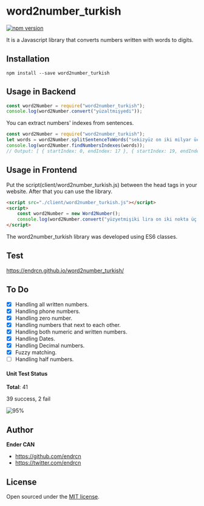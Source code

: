 # word2number_turkish

[![npm version](https://badge.fury.io/js/word2number_turkish.svg)](//npmjs.com/package/word2number_turkish)

It is a Javascript library that converts numbers written with words to digits.

## Installation

```
npm install --save word2number_turkish
```

## Usage in Backend

```js
const word2Number = require("word2number_turkish");
console.log(word2Number.convert("yüzaltmışyedi"));
```

You can extract numbers' indexes from sentences.

```js
const word2Number = require("word2number_turkish");
let words = word2Number.splitSentenceToWords("sekizyüz on iki milyar üç yüz kırk dört milyon beşyüz yetmişikibin dörtyüz bir lira otuz iki kuruş");
console.log(word2Number.findNumbersIndexes(words));
// Output: [ { startIndex: 0, endIndex: 17 }, { startIndex: 19, endIndex: 20 } ]
```

## Usage in Frontend

Put the script(client/word2number_turkish.js) between the head tags in your website. After that you can use the library.

```html
<script src="./client/word2number_turkish.js"></script>
<script>
    const word2Number = new Word2Number();
    console.log(word2Number.convert("yüzyetmişiki lira on iki nokta üç kuruş"));
</script>
```

The word2number_turkish library was developed using ES6 classes.

## Test

https://endrcn.github.io/word2number_turkish/

## To Do

- [x] Handling all written numbers.
- [x] Handling phone numbers.
- [x] Handling zero number.
- [x] Handling numbers that next to each other.
- [x] Handling both numeric and written numbers.
- [x] Handling Dates.
- [x] Handling Decimal numbers.
- [x] Fuzzy matching.
- [ ] Handling half numbers.

#### Unit Test Status

**Total**: 41

39 success, 2 fail

![95%](https://progress-bar.dev/95)

## Author

**Ender CAN**

- <https://github.com/endrcn>
- <https://twitter.com/endrcn>

## License

Open sourced under the [MIT license](LICENSE).

